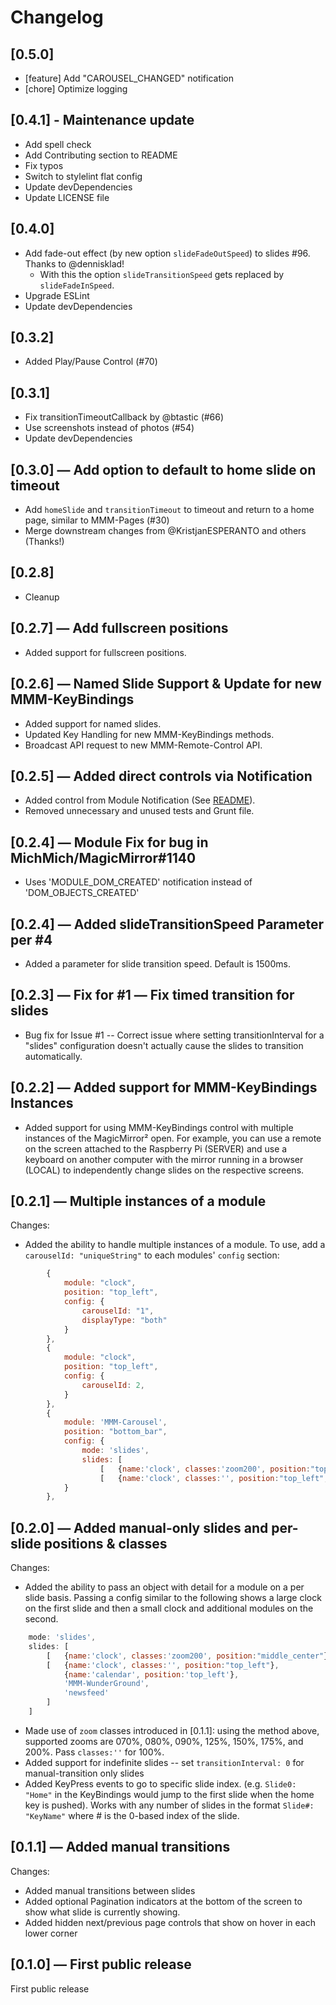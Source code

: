 # Changelog

## <a name="0_5_0"></a>[0.5.0]

- [feature] Add "CAROUSEL_CHANGED" notification
- [chore] Optimize logging

## <a name="0_4_1"></a>[0.4.1] - Maintenance update

- Add spell check
- Add Contributing section to README
- Fix typos
- Switch to stylelint flat config
- Update devDependencies
- Update LICENSE file

## <a name="0_4_0"></a>[0.4.0]

- Add fade-out effect (by new option `slideFadeOutSpeed`) to slides #96. Thanks to @dennisklad!
  - With this the option `slideTransitionSpeed` gets replaced by `slideFadeInSpeed`.
- Upgrade ESLint
- Update devDependencies

## <a name="0_3_2"></a>[0.3.2]

- Added Play/Pause Control (#70)

## <a name="0_3_1"></a>[0.3.1]

- Fix transitionTimeoutCallback by @btastic (#66)
- Use screenshots instead of photos (#54)
- Update devDependencies

## <a name="0_3_0"></a>[0.3.0] ― Add option to default to home slide on timeout

- Add `homeSlide` and `transitionTimeout` to timeout and return to a home page, similar to MMM-Pages (#30)
- Merge downstream changes from @KristjanESPERANTO and others (Thanks!)

## <a name="0_2_8"></a>[0.2.8]

- Cleanup

## <a name="0_2_7"></a>[0.2.7] ― Add fullscreen positions

- Added support for fullscreen positions.

## <a name="0_2_6"></a>[0.2.6] ― Named Slide Support & Update for new MMM-KeyBindings

- Added support for named slides.
- Updated Key Handling for new MMM-KeyBindings methods.
- Broadcast API request to new MMM-Remote-Control API.

## <a name="0_2_5"></a>[0.2.5] ― Added direct controls via Notification

- Added control from Module Notification (See [README](README.md#Navigation-from-other-modules)).
- Removed unnecessary and unused tests and Grunt file.

## <a name="0_2_4"></a>[0.2.4] ― Module Fix for bug in MichMich/MagicMirror#1140

- Uses 'MODULE_DOM_CREATED' notification instead of 'DOM_OBJECTS_CREATED'

## <a name="0_2_4"></a>[0.2.4] ― Added slideTransitionSpeed Parameter per #4

- Added a parameter for slide transition speed. Default is 1500ms.

## <a name="0_2_3"></a>[0.2.3] ― Fix for #1 ― Fix timed transition for slides

- Bug fix for Issue #1 -- Correct issue where setting transitionInterval for a "slides" configuration doesn't actually cause the slides to transition automatically.

## <a name="0_2_2"></a>[0.2.2] ― Added support for MMM-KeyBindings Instances

- Added support for using MMM-KeyBindings control with multiple instances of the MagicMirror² open. For example, you can use a remote on the screen attached to the Raspberry Pi (SERVER) and use a keyboard on another computer with the mirror running in a browser (LOCAL) to independently change slides on the respective screens.

## <a name="0_2_1"></a>[0.2.1] ― Multiple instances of a module

Changes:

- Added the ability to handle multiple instances of a module. To use, add a `carouselId: "uniqueString"` to each modules' `config` section:

```javascript
        {
            module: "clock",
            position: "top_left",
            config: {
                carouselId: "1",
                displayType: "both"
            }
        },
        {
            module: "clock",
            position: "top_left",
            config: {
                carouselId: 2,
            }
        },
        {
            module: 'MMM-Carousel',
            position: "bottom_bar",
            config: {
                mode: 'slides',
                slides: [
                    [   {name:'clock', classes:'zoom200', position:"top_left", carouselId: "1"} ],
                    [   {name:'clock', classes:'', position:"top_left", carouselId: 2},  ]]
            }
        },
```

## [0.2.0] ― Added manual-only slides and per-slide positions & classes

Changes:

- Added the ability to pass an object with detail for a module on a per slide basis. Passing a config similar to the following shows a large clock on the first slide and then a small clock and additional modules on the second.

```javascript
    mode: 'slides',
    slides: [
        [   {name:'clock', classes:'zoom200', position:"middle_center"} ],
        [   {name:'clock', classes:'', position:"top_left"},
            {name:'calendar', position:'top_left'},
            'MMM-WunderGround',
            'newsfeed'
        ]
    ]
```

- Made use of `zoom` classes introduced in [0.1.1]: using the method above, supported zooms are 070%, 080%, 090%, 125%, 150%, 175%, and 200%. Pass `classes:''` for 100%.
- Added support for indefinite slides -- set `transitionInterval: 0` for manual-transition only slides
- Added KeyPress events to go to specific slide index. (e.g. `Slide0: "Home"` in the KeyBindings would jump to the first slide when the home key is pushed). Works with any number of slides in the format `Slide#: "KeyName"` where # is the 0-based index of the slide.

## [0.1.1] ― Added manual transitions

Changes:

- Added manual transitions between slides
- Added optional Pagination indicators at the bottom of the screen to show what slide is currently showing.
- Added hidden next/previous page controls that show on hover in each lower corner

## [0.1.0] ― First public release

First public release
